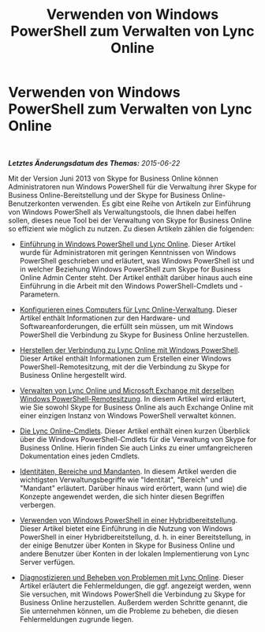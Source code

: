 ﻿---
title: Verwenden von Windows PowerShell zum Verwalten von Lync Online
TOCTitle: Verwenden von Windows PowerShell zum Verwalten von Lync Online
ms:assetid: 9ef2d853-10fb-4e02-a552-dcf6818d7153
ms:mtpsurl: https://technet.microsoft.com/de-de/library/Dn362831(v=OCS.15)
ms:contentKeyID: 56269322
ms.date: 06/01/2017
mtps_version: v=OCS.15
ms.translationtype: HT
---

# Verwenden von Windows PowerShell zum Verwalten von Lync Online

 

_**Letztes Änderungsdatum des Themas:** 2015-06-22_

Mit der Version Juni 2013 von Skype for Business Online können Administratoren nun Windows PowerShell für die Verwaltung ihrer Skype for Business Online-Bereitstellung und der Skype for Business Online-Benutzerkonten verwenden. Es gibt eine Reihe von Artikeln zur Einführung von Windows PowerShell als Verwaltungstools, die Ihnen dabei helfen sollen, dieses neue Tool bei der Verwaltung von Skype for Business Online so effizient wie möglich zu nutzen. Zu diesen Artikeln zählen die folgenden:

  - [Einführung in Windows PowerShell und Lync Online](an-introduction-to-windows-powershell-and-skype-for-business-online.md). Dieser Artikel wurde für Administratoren mit geringen Kenntnissen von Windows PowerShell geschrieben und erläutert, was Windows PowerShell ist und in welcher Beziehung Windows PowerShell zum Skype for Business Online Admin Center steht. Der Artikel enthält darüber hinaus auch eine Einführung in die Arbeit mit den Windows PowerShell-Cmdlets und -Parametern.

  - [Konfigurieren eines Computers für Lync Online-Verwaltung](configuring-your-computer-for-skype-for-business-online-management.md). Dieser Artikel enthält Informationen zur den Hardware- und Softwareanforderungen, die erfüllt sein müssen, um mit Windows PowerShell die Verbindung zu Skype for Business Online herzustellen.

  - [Herstellen der Verbindung zu Lync Online mit Windows PowerShell](connecting-to-skype-for-business-online-by-using-windows-powershell.md). Dieser Artikel enthält Informationen zum Erstellen einer Windows PowerShell-Remotesitzung, mit der die Verbindung zu Skype for Business Online hergestellt wird.

  - [Verwalten von Lync Online und Microsoft Exchange mit derselben Windows PowerShell-Remotesitzung](managing-skype-for-business-online-and-microsoft-exchange-from-the-same-remote-windows-powershell-session.md). In diesem Artikel wird erläutert, wie Sie sowohl Skype for Business Online als auch Exchange Online mit einer einzigen Instanz von Windows PowerShell verwaltet können.

  - [Die Lync Online-Cmdlets](the-skype-for-business-online-cmdlets.md). Dieser Artikel enthält einen kurzen Überblick über die Windows PowerShell-Cmdlets für die Verwaltung von Skype for Business Online. Hierin finden Sie auch Links zu einer umfangreicheren Dokumentation eines jeden Cmdlets.

  - [Identitäten, Bereiche und Mandanten](identities-scopes-and-tenants-in-skype-for-business-online.md). In diesem Artikel werden die wichtigsten Verwaltungsbegriffe wie "Identität", "Bereich" und "Mandant" erläutert. Darüber hinaus wird erörtert, wann (und wie) die Konzepte angewendet werden, die sich hinter diesen Begriffen verbergen.

  - [Verwenden von Windows PowerShell in einer Hybridbereitstellung](using-windows-powershell-in-a-hybrid-deployment-with-skype-for-business-online.md). Dieser Artikel bietet eine Einführung in die Nutzung von Windows PowerShell in einer Hybridbereitstellung, d. h. in einer Bereitstellung, in der einige Benutzer über Konten in Skype for Business Online und andere Benutzer über Konten in der lokalen Implementierung von Lync Server verfügen.

  - [Diagnostizieren und Beheben von Problemen mit Lync Online](diagnosing-and-resolving-connection-problems-with-skype-for-business-online.md). Dieser Artikel erläutert die Fehlermeldungen, die ggf. angezeigt werden, wenn Sie versuchen, mit Windows PowerShell die Verbindung zu Skype for Business Online herzustellen. Außerdem werden Schritte genannt, die Sie unternehmen können, um die Probleme zu beheben, die diesen Fehlermeldungen zugrunde liegen.

